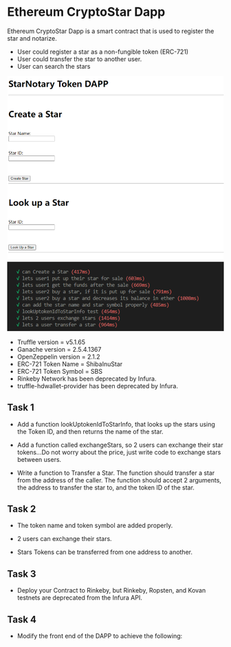 # Ethereum CryptoStar Dapp

Ethereum CryptoStar Dapp is a smart contract that is used to register the star and notarize.

- User could register a star as a non-fungible token (ERC-721)
- User could transfer the star to another user. 
- User can search the stars

![star-dapp](res/1.png)
![Test](res/2.png)

- Truffle version = v5.1.65
- Ganache version = 2.5.4.1367
- OpenZeppelin version = 2.1.2
- ERC-721 Token Name = ShibaInuStar
- ERC-721 Token Symbol = SBS
- Rinkeby Network has been deprecated by Infura.
- truffle-hdwallet-provider has been deprecated by Infura.

## Task 1

- Add a function lookUptokenIdToStarInfo, that looks up the stars using the Token ID, and then returns the name of the star.

- Add a function called exchangeStars, so 2 users can exchange their star tokens...Do not worry about the price, just write code to exchange stars between users.

- Write a function to Transfer a Star. The function should transfer a star from the address of the caller. The function should accept 2 arguments, the address to transfer the star to, and the token ID of the star.

## Task 2

- The token name and token symbol are added properly.

- 2 users can exchange their stars.

- Stars Tokens can be transferred from one address to another.

## Task 3

- Deploy your Contract to Rinkeby, but Rinkeby, Ropsten, and Kovan testnets are deprecated from the Infura API.

## Task 4

- Modify the front end of the DAPP to achieve the following: